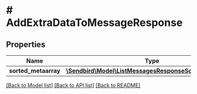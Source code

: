 # # AddExtraDataToMessageResponse

## Properties

Name | Type | Description | Notes
------------ | ------------- | ------------- | -------------
**sorted_metaarray** | [**\Sendbird\Model\ListMessagesResponseSortedMetaarray[]**](ListMessagesResponseSortedMetaarray.md) |  | [optional]

[[Back to Model list]](../../README.md#models) [[Back to API list]](../../README.md#endpoints) [[Back to README]](../../README.md)

